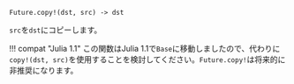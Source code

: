 ```
Future.copy!(dst, src) -> dst
```

`src`を`dst`にコピーします。

!!! compat "Julia 1.1"
    この関数はJulia 1.1で`Base`に移動しましたので、代わりに`copy!(dst, src)`を使用することを検討してください。`Future.copy!`は将来的に非推奨になります。

